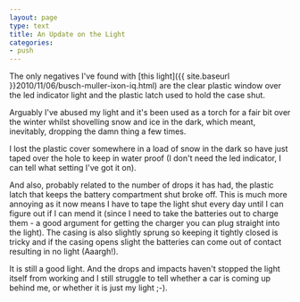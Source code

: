 ```yaml
---
layout: page
type: text
title: An Update on the Light
categories: 
- push
---
```

The only negatives I've found with [this light]({{ site.baseurl }}2010/11/06/busch-muller-ixon-iq.html) are the clear plastic window over the led indicator light and the plastic latch used to hold the case shut.

Arguably I've abused my light and it's been used as a torch for a fair bit over the winter whilst shovelling snow and ice in the dark, which meant, inevitably, dropping the damn thing a few times.

I lost the plastic cover somewhere in a load of snow in the dark so have just taped over the hole to keep in water proof (I don't need the led indicator, I can tell what setting I've got it on).

And also, probably related to the number of drops it has had, the plastic latch that keeps the battery compartment shut broke off. This is much more annoying as it now means I have to tape the light shut every day until I can figure out if I can mend it (since I need to take the batteries out to charge them - a good argument for getting the charger you can plug straight into the light). The casing is also slightly sprung so keeping it tightly closed is tricky and if the casing opens slight the batteries can come out of contact resulting in no light (Aaargh!). 

It is still a good light. And the drops and impacts haven't stopped the light itself from working and I still struggle to tell whether a car is coming up behind me, or whether it is just my light ;-).
